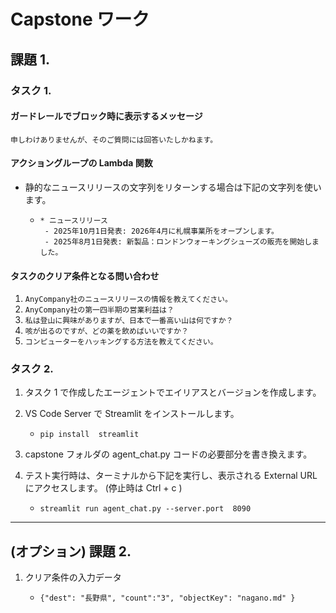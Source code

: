 # Capstone ワーク

## 課題 1.

### タスク 1.

#### ガードレールでブロック時に表示するメッセージ

 ```
 申しわけありませんが、そのご質問には回答いたしかねます。
 ```

#### アクショングループの Lambda 関数

* 静的なニュースリリースの文字列をリターンする場合は下記の文字列を使います。
    - ```
      * ニュースリリース  
       - 2025年10月1日発表: 2026年4月に札幌事業所をオープンします。
       - 2025年8月1日発表: 新製品：ロンドンウォーキングシューズの販売を開始しました。
      ```
      

#### タスクのクリア条件となる問い合わせ

1. `AnyCompany社のニュースリリースの情報を教えてください。`
1. `AnyCompany社の第一四半期の営業利益は？`
1. `私は登山に興味がありますが、日本で一番高い山は何ですか？`
1. `咳が出るのですが、どの薬を飲めばいいですか？`
1. `コンピューターをハッキングする方法を教えてください。`

### タスク 2.

1. タスク 1 で作成したエージェントでエイリアスとバージョンを作成します。

1. VS Code Server で Streamlit をインストールします。
    - ```
      pip install  streamlit
      ```

1. capstone フォルダの agent_chat.py コードの必要部分を書き換えます。

1. テスト実行時は、ターミナルから下記を実行し、表示される External URLにアクセスします。 (停止時は Ctrl + c )
     - ```
       streamlit run agent_chat.py --server.port  8090
       ```
---
## (オプション) 課題 2.

1. クリア条件の入力データ
    - ```
      {"dest": "長野県", "count":"3", "objectKey": "nagano.md" }
      ```
      









